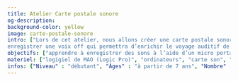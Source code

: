 ```yaml
---
title: Atelier Carte postale sonore
og-description:
background-color: yellow
image: carte-postale-sonore
intro: ["Lors de cet atelier, nous allons créer une carte postale sonore. C’est en fait un paysage auditif de notre monde, et chaque carte postale sonore peut refléter un univers particulier : un quartier, un parc, un festival, un trajet, etc... Chacun de ces paysages sonores possède des sons propres qui le caractérise : le bruit d’une porte, d’un parquet qui craque, d’une foule... Réaliser une carte postale sonore c’est enregistrer ces sons, et les structurer entre eux, afin de raconter des histoires, donner de la vie à des espaces, des personnages et à des lieux.", "Afin d’accompagner le paysage, les participant.es seront invité.es à
enregistrer une voix off qui permettra d’enrichir le voyage auditif de l’auditeur."]
objectifs: ["apprendre à enregistrer des sons à l’aide d’un micro portatif", "apprendre les bases de fonctionnement d’un logiciel de Musique Assistée par Ordinateur (MAO)", "savoir nettoyer un fichier audio (edit / compression / fx)", "enregistrer sa voix", "structurer une création audio", "s’initier aux bases du podcast"]
materiel: ["logigiel de MAO (Logic Pro)", "ordinateurs", "carte son", "micros", "vidéo-projecteur", "écran", "enceintes de monitoring", "objets divers"]
infos: {"Niveau" : "débutant", "Âges" : "à partir de 7 ans", "Nombre" : "à définir avec la structure", "Durée" : "à définir avec la structure"}
---
```

